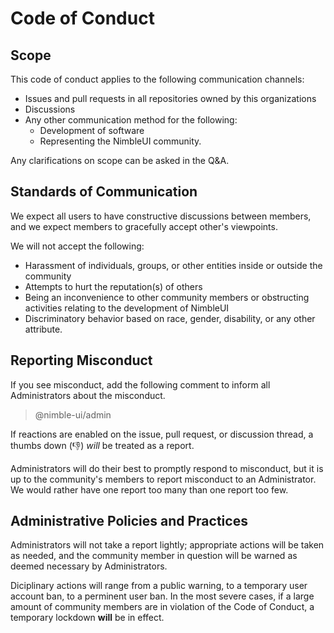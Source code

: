 # Code of Conduct

## Scope
This code of conduct applies to the following communication channels:
- Issues and pull requests in all repositories owned by this organizations
- Discussions
- Any other communication method for the following:
  - Development of software
  - Representing the NimbleUI community.

Any clarifications on scope can be asked in the Q&A.

## Standards of Communication

We expect all users to have constructive discussions between members,
and we expect members to gracefully accept other's viewpoints.

We will not accept the following:

- Harassment of individuals, groups, or other entities inside or outside the community
- Attempts to hurt the reputation(s) of others
- Being an inconvenience to other community members
  or obstructing activities relating to the development of NimbleUI
- Discriminatory behavior based on race, gender, disability, or any other attribute.

## Reporting Misconduct

If you see misconduct, add the following comment to inform all Administrators about the misconduct.

> @nimble-ui/admin

If reactions are enabled on the issue, pull request, or discussion thread,
a thumbs down (:-1:) *will* be treated as a report.

Administrators will do their best to promptly respond to misconduct,
but it is up to the community's members to report misconduct to an Administrator.
We would rather have one report too many than one report too few.

## Administrative Policies and Practices

Administrators will not take a report lightly; appropriate actions will be taken as needed, and the community member in question will be warned as deemed necessary by Administrators.

Diciplinary actions will range from a public warning, to a temporary user account ban, to a perminent user ban.
In the most severe cases, if a large amount of community members are in violation of the Code of Conduct, a temporary lockdown **will** be in effect.
